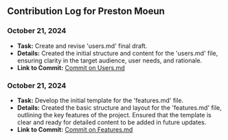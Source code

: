 ## Contribution Log for Preston Moeun

### October 21, 2024
 - **Task:** Create and revise 'users.md' final draft. 
 - **Details:** Created the initial structure and content for the 'users.md' file, ensuring clarity in the target audience, user needs, and rationale.
 - **Link to Commit:** [Commit on Users.md](https://github.com/viancavarma/326-Team-5/commit/c26de0082873626148e1a18b4e94e3533c533b7e)

 ### October 21, 2024
 - **Task:** Develop the initial template for the 'features.md' file.
 - **Details:** Created the basic structure and layout for the 'features.md' file, outlining the key features of the project. Ensured that the template is clear and ready for detailed content to be added in future updates.
 - **Link to Commit:** [Commit on Features.md](https://github.com/viancavarma/326-Team-5/commit/3e041a04b49f8e014f6470e62dfccecd6cb14489)